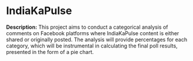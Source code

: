 # IndiaKaPulse

**Description:**
This project aims to conduct a categorical analysis of comments on Facebook platforms where IndiaKaPulse content is either shared or originally posted. The analysis will provide percentages for each category, which will be instrumental in calculating the final poll results, presented in the form of a pie chart.
